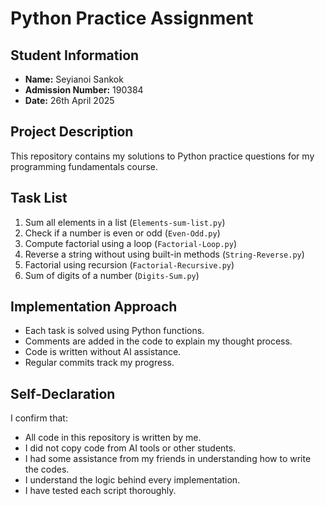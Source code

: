 # Python Practice Assignment

## Student Information
- **Name:** Seyianoi Sankok
- **Admission Number:** 190384
- **Date:** 26th April 2025

## Project Description
This repository contains my solutions to Python practice questions for my programming fundamentals course.

## Task List
1. Sum all elements in a list (`Elements-sum-list.py`)
2. Check if a number is even or odd (`Even-Odd.py`)
3. Compute factorial using a loop (`Factorial-Loop.py`)
4. Reverse a string without using built-in methods (`String-Reverse.py`)
5. Factorial using recursion (`Factorial-Recursive.py`)
6. Sum of digits of a number (`Digits-Sum.py`)

## Implementation Approach
- Each task is solved using Python functions.
- Comments are added in the code to explain my thought process.
- Code is written without AI assistance.
- Regular commits track my progress.
  
## Self-Declaration
I confirm that:
- All code in this repository is written by me.
- I did not copy code from AI tools or other students.
- I had some assistance from my friends in understanding how to write the codes.
- I understand the logic behind every implementation.
- I have tested each script thoroughly.
  
